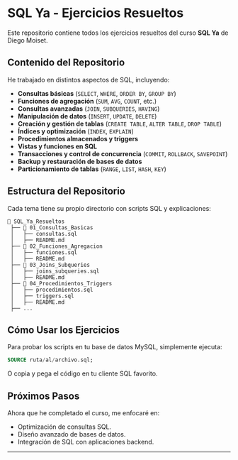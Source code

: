 # SQL Ya - Ejercicios Resueltos

Este repositorio contiene todos los ejercicios resueltos del curso **SQL Ya** de Diego Moiset. 

## Contenido del Repositorio

He trabajado en distintos aspectos de SQL, incluyendo:

- **Consultas básicas** (`SELECT`, `WHERE`, `ORDER BY`, `GROUP BY`)
- **Funciones de agregación** (`SUM`, `AVG`, `COUNT`, etc.)
- **Consultas avanzadas** (`JOIN`, `SUBQUERIES`, `HAVING`)
- **Manipulación de datos** (`INSERT`, `UPDATE`, `DELETE`)
- **Creación y gestión de tablas** (`CREATE TABLE`, `ALTER TABLE`, `DROP TABLE`)
- **Índices y optimización** (`INDEX`, `EXPLAIN`)
- **Procedimientos almacenados y triggers**
- **Vistas y funciones en SQL**
- **Transacciones y control de concurrencia** (`COMMIT`, `ROLLBACK`, `SAVEPOINT`)
- **Backup y restauración de bases de datos**
- **Particionamiento de tablas** (`RANGE`, `LIST`, `HASH`, `KEY`)

## Estructura del Repositorio

Cada tema tiene su propio directorio con scripts SQL y explicaciones:

```
📂 SQL_Ya_Resueltos
 ├── 📂 01_Consultas_Basicas
 │   ├── consultas.sql
 │   ├── README.md
 ├── 📂 02_Funciones_Agregacion
 │   ├── funciones.sql
 │   ├── README.md
 ├── 📂 03_Joins_Subqueries
 │   ├── joins_subqueries.sql
 │   ├── README.md
 ├── 📂 04_Procedimientos_Triggers
 │   ├── procedimientos.sql
 │   ├── triggers.sql
 │   ├── README.md
 ├── ...
```

## Cómo Usar los Ejercicios

Para probar los scripts en tu base de datos MySQL, simplemente ejecuta:

```sql
SOURCE ruta/al/archivo.sql;
```

O copia y pega el código en tu cliente SQL favorito.

## Próximos Pasos

Ahora que he completado el curso, me enfocaré en:

- Optimización de consultas SQL.
- Diseño avanzado de bases de datos.
- Integración de SQL con aplicaciones backend.

---
